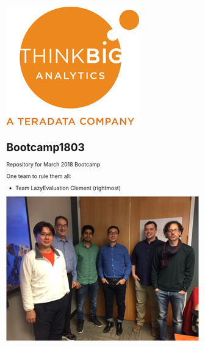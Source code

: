 ![](img/NewLogo.png)
# Bootcamp1803
Repository for March 2018 Bootcamp

One team to rule them all:  

*  Team LazyEvaluation
Clement (rightmost)

![](img/LazyEvaluation.jpg)
